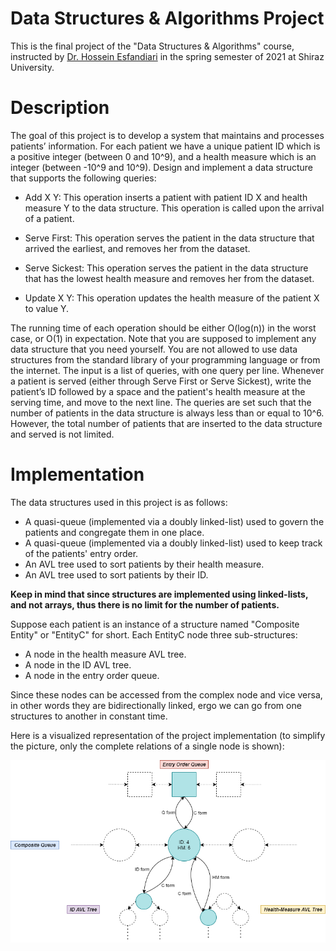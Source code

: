 # Data Structures & Algorithms Project
This is the final project of the "Data Structures & Algorithms" course, instructed by [Dr. Hossein Esfandiari](https://sites.google.com/view/hossein-esfandiari) in the spring semester of 2021 at Shiraz University.

# Description
The goal of this project is to develop a system that maintains and processes patients’ information. For each patient we have a unique patient ID which is a positive integer (between 0 and 10^9), and a health measure which is an integer (between -10^9 and 10^9). Design and implement a data structure that supports the following queries:

- Add X Y: This operation inserts a patient with patient ID X and health measure Y to the data structure. This operation is called upon the arrival of a patient.

- Serve First: This operation serves the patient in the data structure that arrived the earliest, and removes her from the dataset.

- Serve Sickest: This operation serves the patient in the data structure that has the lowest health measure and removes her from the dataset.

- Update X Y: This operation updates the health measure of the patient X to value Y.

The running time of each operation should be either O(log(n)) in the worst case, or O(1) in expectation. Note that you are supposed to implement any data structure that you need yourself. You are not allowed to use data structures from the standard library of your programming language or from the internet.
The input is a list of queries, with one query per line. Whenever a patient is served (either through Serve First or Serve Sickest), write the patient’s ID followed by a space and the patient's health measure at the serving time, and move to the next line.
The queries are set such that the number of patients in the data structure is always less than or equal to 10^6. However, the total number of patients that are inserted to the data structure and served is not limited.

# Implementation

The data structures used in this project is as follows:
- A quasi-queue (implemented via a doubly linked-list) used to govern the patients and congregate them in one place.
- A quasi-queue (implemented via a doubly linked-list) used to keep track of the patients' entry order.
- An AVL tree used to sort patients by their health measure.
- An AVL tree used to sort patients by their ID.

**Keep in mind that since structures are implemented using linked-lists, and not arrays, thus there is no limit for the number of patients.**

Suppose each patient is an instance of a structure named "Composite Entity" or "EntityC" for short. Each EntityC node three sub-structures:
- A node in the health measure AVL tree.
- A node in the ID AVL tree.
- A node in the entry order queue.

Since these nodes can be accessed from the complex node and vice versa, in other words they are bidirectionally linked, ergo we can go from one structures to another in constant time.

Here is a visualized representation of the project implementation (to simplify the picture, only the complete relations of a single node is shown):
<p align="center">
  <img src="https://github.com/WellOfSorrows/DS-Project/blob/main/implementation.png?raw=true" alt="Implementation Image."/>
</p>
